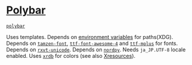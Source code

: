 # [Polybar](https://wiki.archlinux.org/index.php/Polybar)
[`polybar`](https://aur.archlinux.org/packages/polybar/)

Uses templates.
Depends on [environment variables](../environment.d#environment-variables) for paths(XDG).
Depends on [`tamzen-font`](https://aur.archlinux.org/packages/tamzen-font/), [`ttf-font-awesome-4`](https://aur.archlinux.org/packages/ttf-font-awesome-4/) and [`ttf-mplus`](https://aur.archlinux.org/packages/ttf-mplus/) for fonts.
Depends on [`rxvt-unicode`](https://www.archlinux.org/packages/community/x86_64/rxvt-unicode/).
Depends on [`nordpy`](https://aur.archlinux.org/packages/nordpy/).
Needs `ja_JP.UTF-8` locale enabled.
Uses [`xrdb`](https://www.archlinux.org/packages/extra/x86_64/xorg-xrdb/) for colors (see also [Xresources](../../#xresources)).
